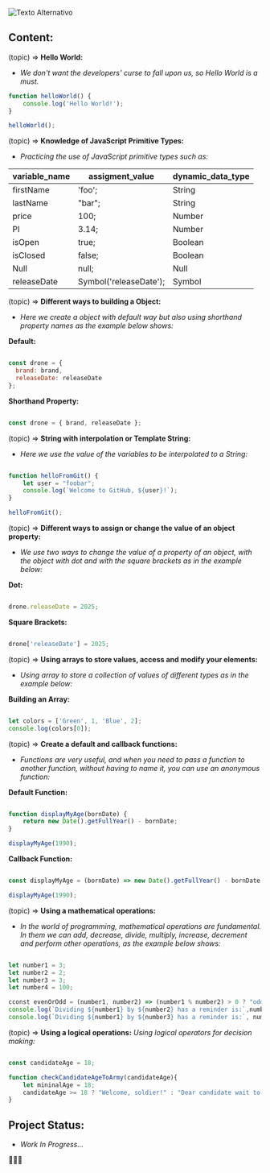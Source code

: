 ![Texto Alternativo](https://compraco.com.br/cdn/shop/articles/Para-que-e-usado-o-JavaScript.jpg?v=1717267239)

## Content:

(topic) ⇒ **Hello World:**
-  _We don't want the developers' curse to fall upon us, so Hello World is a must._

~~~javascript
function helloWorld() {
    console.log('Hello World!');
}

helloWorld();

~~~

(topic) ⇒ **Knowledge of JavaScript Primitive Types:**
- _Practicing the use of JavaScript primitive types such as:_

variable_name | assigment_value | dynamic_data_type
------------- | --------------- |------------------
firstName     | 'foo';          | String
lastName      | "bar";          | String
price         | 100;            | Number
PI            | 3.14;           | Number
isOpen        | true;           | Boolean
isClosed      | false;          | Boolean
Null          | null;           | Null
releaseDate   | Symbol('releaseDate'); | Symbol
    
(topic) ⇒ **Different ways to building a Object:**
- _Here we create a object with default way but also using shorthand property names as the example below shows:_

**Default:**

~~~javascript

const drone = {
  brand: brand,
  releaseDate: releaseDate
};
~~~

**Shorthand Property:**

~~~javascript

const drone = { brand, releaseDate };
~~~

(topic) ⇒ **String with interpolation or Template String:**
- _Here we use the value of the variables to be interpolated to a String:_

~~~javascript

function helloFromGit() {
    let user = "foobar";
    console.log(`Welcome to GitHub, ${user}!`);
}

helloFromGit();
~~~

(topic) ⇒ **Different ways to assign or change the value of an object property:**
- _We use two ways to change the value of a property of an object, with the object with dot and with the square brackets as in the example below:_

**Dot:**

~~~javascript

drone.releaseDate = 2025;
~~~

**Square Brackets:**

~~~javascript

drone['releaseDate'] = 2025;
~~~

(topic) ⇒ **Using arrays to store values, access and modify your elements:**
- _Using array to store a collection of values ​​of different types as in the example below:_

**Building an Array:**

~~~javascript

let colors = ['Green', 1, 'Blue', 2];
console.log(colors[0]);
~~~

(topic) ⇒ **Create a default and callback functions:**
- _Functions are very useful, and when you need to pass a function to another function, without having to name it, you can use an anonymous function:_

**Default Function:**

~~~javascript

function displayMyAge(bornDate) {
    return new Date().getFullYear() - bornDate;
}

displayMyAge(1990);
~~~

**Callback Function:**

~~~javascript

const displayMyAge = (bornDate) => new Date().getFullYear() - bornDate;

displayMyAge(1990);
~~~

(topic) ⇒ **Using a mathematical operations:**
- _In the world of programming, mathematical operations are fundamental. In them we can add, decrease, divide, multiply, increase, decrement and perform other operations, as the example below shows:_

~~~javascript

let number1 = 3;
let number2 = 2;
let number3 = 3;
let number4 = 100;

cconst evenOrOdd = (number1, number2) => (number1 % number2) > 0 ? "odd" : "even"; 
console.log(`Dividing ${number1} by ${number2} has a reminder is:`,number1 % number2,`so the number is ${evenOrOdd(number1, number2)}.`);
console.log(`Dividing ${number1} by ${number3} has a reminder is:`, number1 % number3,`so the number is ${evenOrOdd(number1, number3)}.`);
~~~

(topic) ⇒ **Using a logical operations:**
_Using logical operators for decision making:_

~~~javascript

const candidateAge = 18;

function checkCandidateAgeToArmy(candidateAge){
    let mininalAge = 18;
    candidateAge >= 18 ? "Welcome, soldier!" : "Dear candidate wait to complete the mininal age!";
}
~~~

## Project Status:
- _Work In Progress..._

👨🏻‍💻
